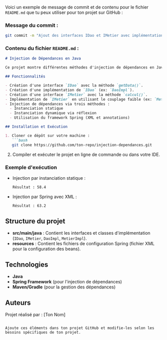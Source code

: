 Voici un exemple de message de commit et de contenu pour le fichier `README.md` que tu peux utiliser pour ton projet sur GitHub :

### Message du commit :
```bash
git commit -m "Ajout des interfaces IDao et IMetier avec implémentations, injection de dépendances (statique, dynamique et via Spring)"
```

### Contenu du fichier `README.md` :

```markdown
# Injection de Dépendances en Java

Ce projet montre différentes méthodes d'injection de dépendances en Java, incluant l'implémentation d'interfaces, des exemples de couplage faible, ainsi que l'utilisation du framework Spring.

## Fonctionnalités

- Création d'une interface `IDao` avec la méthode `getData()`.
- Création d'une implémentation de `IDao` (ex: `DaoImpl`).
- Création d'une interface `IMetier` avec la méthode `calcul()`.
- Implémentation de `IMetier` en utilisant le couplage faible (ex: `MetierImpl`).
- Injection de dépendances via trois méthodes :
  - Instanciation statique
  - Instanciation dynamique via réflexion
  - Utilisation du framework Spring (XML et annotations)

## Installation et Exécution

1. Cloner ce dépôt sur votre machine :
   ```bash
   git clone https://github.com/ton-repo/injection-dependances.git
   ```
2. Compiler et exécuter le projet en ligne de commande ou dans votre IDE.

### Exemple d'exécution

- Injection par instanciation statique :
  ```bash
  Résultat : 58.4
  ```
  
- Injection par Spring avec XML :
  ```bash
  Résultat : 63.2
  ```

## Structure du projet

- **src/main/java** : Contient les interfaces et classes d'implémentation (`IDao`, `IMetier`, `DaoImpl`, `MetierImpl`).
- **resources** : Contient les fichiers de configuration Spring (fichier XML pour la configuration des beans).

## Technologies

- **Java**
- **Spring Framework** (pour l'injection de dépendances)
- **Maven/Gradle** (pour la gestion des dépendances)

## Auteurs

Projet réalisé par : [Ton Nom]

```

Ajoute ces éléments dans ton projet GitHub et modifie-les selon les besoins spécifiques de ton projet.
